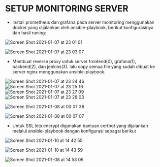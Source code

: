# SETUP MONITORING SERVER

- Install prometheus dan grafana pada server monitoring menggunakan docker yang dijalankan oleh ansible-playbook, berikut konfigurasinya dan hasil runing:


![Screen Shot 2021-01-07 at 23 01 01](https://user-images.githubusercontent.com/45087061/105947792-56103700-609c-11eb-8770-23b2b75372a6.png)

![Screen Shot 2021-01-07 at 23 03 07](https://user-images.githubusercontent.com/45087061/105947813-61636280-609c-11eb-83b8-245ff48e3978.png)


- Membuat reverse proxy untuk server frontend(0), grafana(1), backend(2), dan jenkins(3). lalu copy semua file yang sudah dibuat ke server nginx menggunakan ansible-playbook. 


![Screen Shot 2021-01-07 at 23 24 46](https://user-images.githubusercontent.com/45087061/105947869-87890280-609c-11eb-8e2a-14751acf13d5.png)
![Screen Shot 2021-01-07 at 23 25 16](https://user-images.githubusercontent.com/45087061/105947877-89eb5c80-609c-11eb-8d54-75d2844f862e.png)
![Screen Shot 2021-01-07 at 23 27 09](https://user-images.githubusercontent.com/45087061/105947880-8b1c8980-609c-11eb-9dc3-0b322436d18b.png)
![Screen Shot 2021-01-07 at 23 28 03](https://user-images.githubusercontent.com/45087061/105947883-8c4db680-609c-11eb-8d47-d1d161fe43c8.png)

![Screen Shot 2021-01-08 at 00 07 38](https://user-images.githubusercontent.com/45087061/105947940-a8515800-609c-11eb-8bf1-4795abc207ef.png)

![Screen Shot 2021-01-08 at 00 07 07](https://user-images.githubusercontent.com/45087061/105947962-b606dd80-609c-11eb-8fa0-0a84e93bc60f.png)


- Untuk SSL lets encrypt digunakan bantuan certbot yang dijalankan melalui ansible-playbook dengan konfigurasi sebagai berikut


![Screen Shot 2021-01-10 at 14 42 55](https://user-images.githubusercontent.com/45087061/105948048-d8006000-609c-11eb-9caf-0db95f6966f8.png)

![Screen Shot 2021-01-10 at 14 43 59](https://user-images.githubusercontent.com/45087061/105948051-d9318d00-609c-11eb-9859-21e68e873dec.png)

![Screen Shot 2021-01-08 at 14 53 06](https://user-images.githubusercontent.com/45087061/105948038-d46cd900-609c-11eb-8a71-24ddf3d716ff.png)